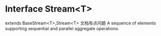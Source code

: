 # Interface Stream\<T\>
extends BaseStream\<T\>,Stream\<T\> 文档有点问题
A sequence of elements supporting sequential and parallel aggregate operations.
